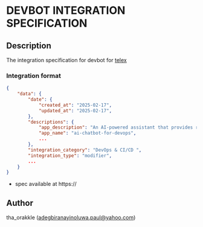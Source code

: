 # DEVBOT INTEGRATION SPECIFICATION

## Description

The integration specification for devbot for [telex](https://telex.im)

### Integration format

```json
{
    "data": {
        "date": {
            "created_at": "2025-02-17",
            "updated_at": "2025-02-17",
        },
        "descriptions": {
            "app_description": "An AI-powered assistant that provides responses to Devops and CI/CD related queries in form of github actions workflows run logs or as ai-generated response",
            "app_name": "ai-chatbot-for-devops",
            ...
        },
        "integration_category": "DevOps & CI/CD ",
        "integration_type": "modifier",
        ...
    }
}
```

- spec available at https://

## Author

tha_orakkle (adegbiranayinoluwa.paul@yahoo.com)
